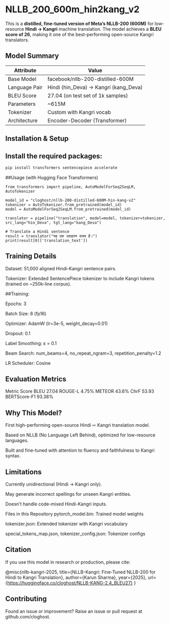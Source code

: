 # NLLB_200_600m_hin2kang_v2

This is a **distilled, fine-tuned version of Meta’s NLLB-200 (600M)** for low-resource **Hindi → Kangri** machine translation. The model achieves a **BLEU score of 26**, making it one of the best-performing open-source Kangri translators.

##  Model Summary

| Attribute         | Value                          |
|------------------|--------------------------------|
| Base Model       | facebook/nllb-200-distilled-600M |
| Language Pair    | Hindi (hin_Deva) → Kangri (kang_Deva) |
| BLEU Score       | 27.04 (on test set of 1k samples) |
| Parameters       | ~615M                          |
| Tokenizer        | Custom with Kangri vocab       |
| Architecture     | Encoder-Decoder (Transformer)  |

## Installation & Setup

## Install the required packages:
```bash
pip install transformers sentencepiece accelerate
```

##Usage (with Hugging Face Transformers)
```
from transformers import pipeline, AutoModelForSeq2SeqLM, AutoTokenizer

model_id = "cloghost/nllb-200-distilled-600M-hin-kang-v2"
tokenizer = AutoTokenizer.from_pretrained(model_id)
model = AutoModelForSeq2SeqLM.from_pretrained(model_id)

translator = pipeline("translation", model=model, tokenizer=tokenizer, src_lang="hin_Deva", tgt_lang="kang_Deva")

# Translate a Hindi sentence
result = translator("यह एक उदाहरण वाक्य है।")
print(result[0]['translation_text'])

```
## Training Details
Dataset: 51,000 aligned Hindi-Kangri sentence pairs.

Tokenizer: Extended SentencePiece tokenizer to include Kangri tokens (trained on ~250k-line corpus).

##Training:

Epochs: 3

Batch Size: 8 (fp16)

Optimizer: AdamW (lr=3e-5, weight_decay=0.01)

Dropout: 0.1

Label Smoothing: ε = 0.1

Beam Search: num_beams=4, no_repeat_ngram=3, repetition_penalty=1.2

LR Scheduler: Cosine

## Evaluation Metrics
Metric	Score
BLEU	27.04
ROUGE-L	4.75%
METEOR	43.6%
ChrF	53.93
BERTScore-F1	93.38%


## Why This Model?
First high-performing open-source Hindi ⇨ Kangri translation model.

Based on NLLB (No Language Left Behind), optimized for low-resource languages.

Built and fine-tuned with attention to fluency and faithfulness to Kangri syntax.

## Limitations
Currently unidirectional (Hindi → Kangri only).

May generate incorrect spellings for unseen Kangri entities.

Doesn't handle code-mixed Hindi-Kangri inputs.

Files in this Repository
pytorch_model.bin: Trained model weights

tokenizer.json: Extended tokenizer with Kangri vocabulary

special_tokens_map.json, tokenizer_config.json: Tokenizer configs


## Citation
If you use this model in research or production, please cite:

@misc{nllb-kangri-2025,
  title={NLLB-Kangri: Fine-Tuned NLLB-200 for Hindi to Kangri Translation},
  author={Karun Sharma},
  year={2025},
  url={https://huggingface.co/cloghost/NLLB-KANG-2.4_BLEU27}
}
## Contributing
Found an issue or improvement? Raise an issue or pull request at github.com/cloghost.

